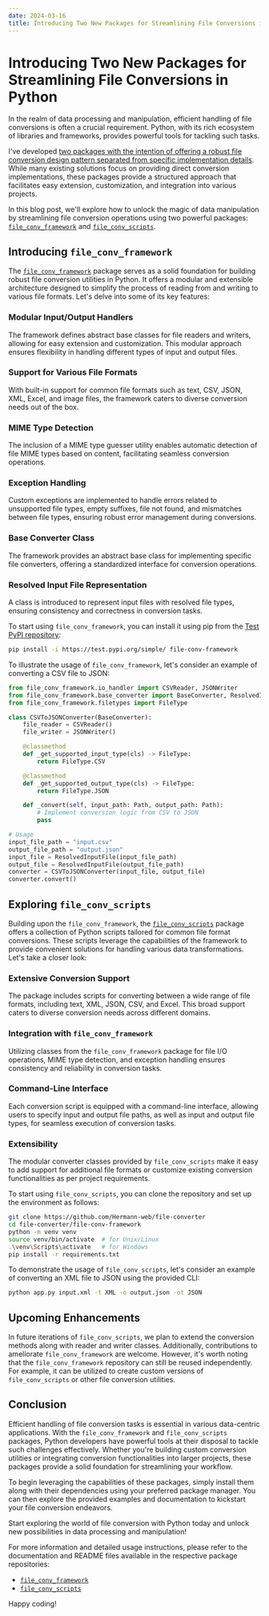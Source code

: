 ```yaml
---
date: 2024-03-16
title: Introducing Two New Packages for Streamlining File Conversions in Python
---
```


# Introducing Two New Packages for Streamlining File Conversions in Python

In the realm of data processing and manipulation, efficient handling of file conversions is often a crucial requirement. Python, with its rich ecosystem of libraries and frameworks, provides powerful tools for tackling such tasks.

I've developed [two packages with the intention of offering a robust file conversion design pattern separated from specific implementation details](https://github.com/Hermann-web/file-converter). While many existing solutions focus on providing direct conversion implementations, these packages provide a structured approach that facilitates easy extension, customization, and integration into various projects.

In this blog post, we'll explore how to unlock the magic of data manipulation by streamlining file conversion operations using two powerful packages: [`file_conv_framework`](https://test.pypi.org/project/file-conv-framework/) and [`file_conv_scripts`](https://github.com/Hermann-web/file-converter/tree/main/file-conv-scripts).

## Introducing `file_conv_framework`

The [`file_conv_framework`](https://github.com/Hermann-web/file-converter/tree/main/file-conv-framework) package serves as a solid foundation for building robust file conversion utilities in Python. It offers a modular and extensible architecture designed to simplify the process of reading from and writing to various file formats. Let's delve into some of its key features:

### Modular Input/Output Handlers

The framework defines abstract base classes for file readers and writers, allowing for easy extension and customization. This modular approach ensures flexibility in handling different types of input and output files.

### Support for Various File Formats

With built-in support for common file formats such as text, CSV, JSON, XML, Excel, and image files, the framework caters to diverse conversion needs out of the box.

### MIME Type Detection

The inclusion of a MIME type guesser utility enables automatic detection of file MIME types based on content, facilitating seamless conversion operations.

### Exception Handling

Custom exceptions are implemented to handle errors related to unsupported file types, empty suffixes, file not found, and mismatches between file types, ensuring robust error management during conversions.

### Base Converter Class

The framework provides an abstract base class for implementing specific file converters, offering a standardized interface for conversion operations.

### Resolved Input File Representation

A class is introduced to represent input files with resolved file types, ensuring consistency and correctness in conversion tasks.

To start using `file_conv_framework`, you can install it using pip from the [Test PyPI repository](https://test.pypi.org/project/file-conv-framework/):

```bash
pip install -i https://test.pypi.org/simple/ file-conv-framework
```

To illustrate the usage of `file_conv_framework`, let's consider an example of converting a CSV file to JSON:

```python
from file_conv_framework.io_handler import CSVReader, JSONWriter
from file_conv_framework.base_converter import BaseConverter, ResolvedInputFile
from file_conv_framework.filetypes import FileType

class CSVToJSONConverter(BaseConverter):
    file_reader = CSVReader()
    file_writer = JSONWriter()

    @classmethod
    def _get_supported_input_type(cls) -> FileType:
        return FileType.CSV

    @classmethod
    def _get_supported_output_type(cls) -> FileType:
        return FileType.JSON

    def _convert(self, input_path: Path, output_path: Path):
        # Implement conversion logic from CSV to JSON
        pass

# Usage
input_file_path = "input.csv"
output_file_path = "output.json"
input_file = ResolvedInputFile(input_file_path)
output_file = ResolvedInputFile(output_file_path)
converter = CSVToJSONConverter(input_file, output_file)
converter.convert()
```

## Exploring `file_conv_scripts`

Building upon the `file_conv_framework`, the [`file_conv_scripts`](https://github.com/Hermann-web/file-converter/tree/main/file-conv-scripts) package offers a collection of Python scripts tailored for common file format conversions. These scripts leverage the capabilities of the framework to provide convenient solutions for handling various data transformations. Let's take a closer look:

### Extensive Conversion Support

The package includes scripts for converting between a wide range of file formats, including text, XML, JSON, CSV, and Excel. This broad support caters to diverse conversion needs across different domains.

### Integration with `file_conv_framework`

Utilizing classes from the `file_conv_framework` package for file I/O operations, MIME type detection, and exception handling ensures consistency and reliability in conversion tasks.

### Command-Line Interface

Each conversion script is equipped with a command-line interface, allowing users to specify input and output file paths, as well as input and output file types, for seamless execution of conversion tasks.

### Extensibility

The modular converter classes provided by `file_conv_scripts` make it easy to add support for additional file formats or customize existing conversion functionalities as per project requirements.

To start using `file_conv_scripts`, you can clone the repository and set up the environment as follows:

```bash
git clone https://github.com/Hermann-web/file-converter
cd file-converter/file-conv-framework
python -m venv venv
source venv/bin/activate  # for Unix/Linux
.\venv\Scripts\activate   # for Windows
pip install -r requirements.txt
```

To demonstrate the usage of `file_conv_scripts`, let's consider an example of converting an XML file to JSON using the provided CLI:

```bash
python app.py input.xml -t XML -o output.json -ot JSON
```

## Upcoming Enhancements

In future iterations of `file_conv_scripts`, we plan to extend the conversion methods along with reader and writer classes. Additionally, contributions to ameliorate `file_conv_framework` are welcome. However, it's worth noting that the `file_conv_framework` repository can still be reused independently. For example, it can be utilized to create custom versions of `file_conv_scripts` or other file conversion utilities.

## Conclusion

Efficient handling of file conversion tasks is essential in various data-centric applications. With the `file_conv_framework` and `file_conv_scripts` packages, Python developers have powerful tools at their disposal to tackle such challenges effectively. Whether you're building custom conversion utilities or integrating conversion functionalities into larger projects, these packages provide a solid foundation for streamlining your workflow.

To begin leveraging the capabilities of these packages, simply install them along with their dependencies using your preferred package manager. You can then explore the provided examples and documentation to kickstart your file conversion endeavors.

Start exploring the world of file conversion with Python today and unlock new possibilities in data processing and manipulation!

For more information and detailed usage instructions, please refer to the documentation and README files available in the respective package repositories:

- [`file_conv_framework`](https://github.com/Hermann-web/file-converter/tree/main/file-conv-framework)
- [`file_conv_scripts`](https://github.com/Hermann-web/file-converter/tree/main/file-conv-scripts)

Happy coding!
